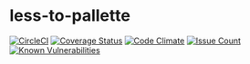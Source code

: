 # less-to-pallette
[![CircleCI](https://circleci.com/gh/darrenbritton/less-to-palette.svg?style=svg)](https://circleci.com/gh/darrenbritton/less-to-palette)
[![Coverage Status](https://coveralls.io/repos/github/ThatCrazyIrishGuy/less-to-palette/badge.svg?branch=master)](https://coveralls.io/github/ThatCrazyIrishGuy/less-to-palette?branch=master)
[![Code Climate](https://codeclimate.com/github/ThatCrazyIrishGuy/less-to-palette/badges/gpa.svg)](https://codeclimate.com/github/ThatCrazyIrishGuy/less-to-palette)
[![Issue Count](https://codeclimate.com/github/ThatCrazyIrishGuy/less-to-palette/badges/issue_count.svg)](https://codeclimate.com/github/ThatCrazyIrishGuy/less-to-palette)
[![Known Vulnerabilities](https://snyk.io/test/github/thatcrazyirishguy/less-to-palette/badge.svg)](https://snyk.io/test/github/thatcrazyirishguy/less-to-palette)
